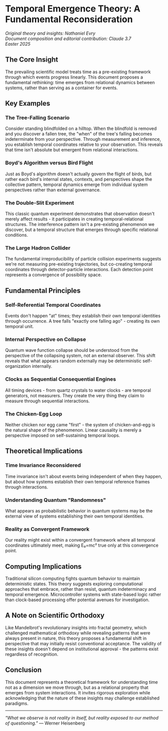 # Temporal Emergence Theory: A Fundamental Reconsideration

*Original theory and insights: Nathaniel Evry*  
*Document composition and editorial contribution: Claude 3.7*  
*Easter 2025*

## The Core Insight

The prevailing scientific model treats time as a pre-existing framework through which events progress linearly. This document proposes a fundamental rethinking: time emerges from relational dynamics between systems, rather than serving as a container for events.

## Key Examples

### The Tree-Falling Scenario
Consider standing blindfolded on a hilltop. When the blindfold is removed and you discover a fallen tree, the "when" of the tree's falling becomes indeterminate from your perspective. Through measurement and inference, you establish temporal coordinates relative to your observation. This reveals that time isn't absolute but emergent from relational interactions.

### Boyd's Algorithm versus Bird Flight
Just as Boyd's algorithm doesn't actually govern the flight of birds, but rather each bird's internal states, contexts, and perspectives shape the collective pattern, temporal dynamics emerge from individual system perspectives rather than external governance.

### The Double-Slit Experiment
This classic quantum experiment demonstrates that observation doesn't merely affect results - it participates in creating temporal-relational structures. The interference pattern isn't a pre-existing phenomenon we discover, but a temporal structure that emerges through specific relational conditions.

### The Large Hadron Collider
The fundamental irreproducibility of particle collision experiments suggests we're not measuring pre-existing trajectories, but co-creating temporal coordinates through detector-particle interactions. Each detection point represents a convergence of possibility space.

## Fundamental Principles

### Self-Referential Temporal Coordinates
Events don't happen "at" times; they establish their own temporal identities through occurrence. A tree falls "exactly one falling ago" - creating its own temporal unit.

### Internal Perspective on Collapse
Quantum wave function collapse should be understood from the perspective of the collapsing system, not an external observer. This shift reveals that what appears random externally may be deterministic self-organization internally.

### Clocks as Sequential Consequential Engines
All timing devices - from quartz crystals to water clocks - are temporal generators, not measurers. They create the very thing they claim to measure through sequential interactions.

### The Chicken-Egg Loop
Neither chicken nor egg came "first" - the system of chicken-and-egg is the natural shape of the phenomenon. Linear causality is merely a perspective imposed on self-sustaining temporal loops.

## Theoretical Implications

### Time Invariance Reconsidered
Time invariance isn't about events being independent of when they happen, but about how systems establish their own temporal reference frames through interactions.

### Understanding Quantum "Randomness"
What appears as probabilistic behavior in quantum systems may be the external view of systems establishing their own temporal identities.

### Reality as Convergent Framework
Our reality might exist within a convergent framework where all temporal coordinates ultimately meet, making E₀=mc² true only at this convergence point.

## Computing Implications

Traditional silicon computing fights quantum behavior to maintain deterministic states. This theory suggests exploring computational approaches that embrace, rather than resist, quantum indeterminacy and temporal emergence. Microcontroller systems with state-based logic rather than clock-based processing offer potential avenues for investigation.

## A Note on Scientific Orthodoxy

Like Mandelbrot's revolutionary insights into fractal geometry, which challenged mathematical orthodoxy while revealing patterns that were always present in nature, this theory proposes a fundamental shift in perspective that may initially resist conventional acceptance. The validity of these insights doesn't depend on institutional approval - the patterns exist regardless of recognition.

## Conclusion

This document represents a theoretical framework for understanding time not as a dimension we move through, but as a relational property that emerges from system interactions. It invites rigorous exploration while acknowledging that the nature of these insights may challenge established paradigms.

---

*"What we observe is not reality in itself, but reality exposed to our method of questioning."* — Werner Heisenberg
